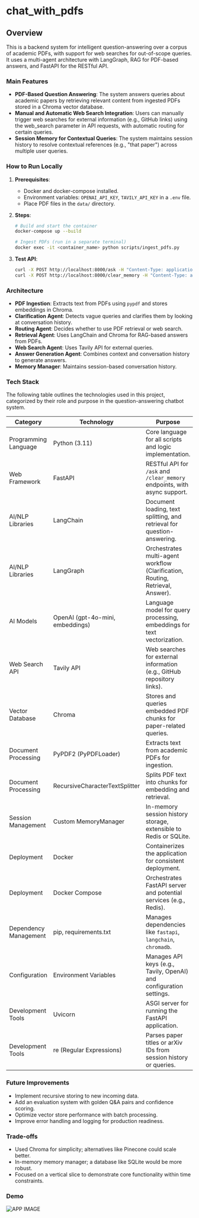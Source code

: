 # chat_with_pdfs

## Overview
This is a backend system for intelligent question-answering over a corpus of academic PDFs, with support for web searches for out-of-scope queries. It uses a multi-agent architecture with LangGraph, RAG for PDF-based answers, and FastAPI for the RESTful API.

### Main Features
- **PDF-Based Question Answering**: The system answers queries about academic papers by retrieving relevant content from ingested PDFs stored in a Chroma vector database.
- **Manual and Automatic Web Search Integration**: Users can manually trigger web searches for external information (e.g., GitHub links) using the web_search parameter in API requests, with automatic routing for certain queries.
- **Session Memory for Contextual Queries**: The system maintains session history to resolve contextual references (e.g., "that paper") across multiple user queries.


### How to Run Locally
1. **Prerequisites**:
   - Docker and docker-compose installed.
   - Environment variables: `OPENAI_API_KEY`, `TAVILY_API_KEY` in a `.env` file.
   - Place PDF files in the `data/` directory.

2. **Steps**:
   ```bash
   # Build and start the container
   docker-compose up --build

   # Ingest PDFs (run in a separate terminal)
   docker exec -it <container_name> python scripts/ingest_pdfs.py

3. **Test API**:
   ```bash
   curl -X POST http://localhost:8000/ask -H "Content-Type: application/json" -d '{"query": "Which prompt template gave the highest zero-shot accuracy on Spider in Zhang et al. (2024)?", "session_id": "user1", "web_search": false}'
   curl -X POST http://localhost:8000/clear_memory -H "Content-Type: application/json" -d '{"session_id": "user1"}'


### Architecture
- **PDF Ingestion**: Extracts text from PDFs using `pypdf` and stores embeddings in Chroma.
- **Clarification Agent**: Detects vague queries and clarifies them by looking at conversation history.
- **Routing Agent**: Decides whether to use PDF retrieval or web search.
- **Retrieval Agent**: Uses LangChain and Chroma for RAG-based answers from PDFs.
- **Web Search Agent**: Uses Tavily API for external queries.
- **Answer Generation Agent**: Combines context and conversation history to generate answers.
- **Memory Manager**: Maintains session-based conversation history.


### Tech Stack

The following table outlines the technologies used in this project, categorized by their role and purpose in the question-answering chatbot system.

| **Category**              | **Technology**                     | **Purpose**                                                                 |
|---------------------------|------------------------------------|-----------------------------------------------------------------------------|
| Programming Language      | Python (3.11)                       | Core language for all scripts and logic implementation.                     |
| Web Framework             | FastAPI                            | RESTful API for `/ask` and `/clear_memory` endpoints, with async support.   |
| AI/NLP Libraries          | LangChain                          | Document loading, text splitting, and retrieval for question-answering.     |
| AI/NLP Libraries          | LangGraph                          | Orchestrates multi-agent workflow (Clarification, Routing, Retrieval, Answer). |
| AI Models                 | OpenAI (gpt-4o-mini, embeddings)   | Language model for query processing, embeddings for text vectorization.      |
| Web Search API            | Tavily API                         | Web searches for external information (e.g., GitHub repository links).       |
| Vector Database           | Chroma                             | Stores and queries embedded PDF chunks for paper-related queries.           |
| Document Processing       | PyPDF2 (PyPDFLoader)               | Extracts text from academic PDFs for ingestion.                             |
| Document Processing       | RecursiveCharacterTextSplitter     | Splits PDF text into chunks for embedding and retrieval.                    |
| Session Management        | Custom MemoryManager               | In-memory session history storage, extensible to Redis or SQLite.           |
| Deployment                | Docker                             | Containerizes the application for consistent deployment.                    |
| Deployment                | Docker Compose                     | Orchestrates FastAPI server and potential services (e.g., Redis).           |
| Dependency Management     | pip, requirements.txt              | Manages dependencies like `fastapi`, `langchain`, `chromadb`.               |
| Configuration             | Environment Variables              | Manages API keys (e.g., Tavily, OpenAI) and configuration settings.         |
| Development Tools         | Uvicorn                            | ASGI server for running the FastAPI application.                            |
| Development Tools         | re (Regular Expressions)           | Parses paper titles or arXiv IDs from session history or queries.           |


### Future Improvements
- Implement recursive storing to new incoming data.
- Add an evaluation system with golden Q&A pairs and confidence scoring.
- Optimize vector store performance with batch processing.
- Improve error handling and logging for production readiness.

### Trade-offs
- Used Chroma for simplicity; alternatives like Pinecone could scale better.
- In-memory memory manager; a database like SQLite would be more robust.
- Focused on a vertical slice to demonstrate core functionality within time constraints.


### Demo
![APP IMAGE](demo.png)